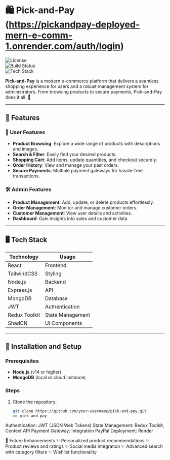 # 🛍️ Pick-and-Pay (https://pickandpay-deployed-mern-e-comm-1.onrender.com/auth/login)

![License](https://img.shields.io/badge/license-MIT-blue.svg)  
![Build Status](https://img.shields.io/badge/build-passing-brightgreen)  
![Tech Stack](https://img.shields.io/badge/stack-MERN-blueviolet)  

**Pick-and-Pay** is a modern e-commerce platform that delivers a seamless shopping experience for users and a robust management system for administrators. From browsing products to secure payments, Pick-and-Pay does it all. 🚀  

---

## 🌟 Features

### 🛒 User Features  
- **Product Browsing**: Explore a wide range of products with descriptions and images.  
- **Search & Filter**: Easily find your desired products.  
- **Shopping Cart**: Add items, update quantities, and checkout securely.  
- **Order History**: View and manage your past orders.  
- **Secure Payments**: Multiple payment gateways for hassle-free transactions.  

### 🛠️ Admin Features  
- **Product Management**: Add, update, or delete products effortlessly.  
- **Order Management**: Monitor and manage customer orders.  
- **Customer Management**: View user details and activities.  
- **Dashboard**: Gain insights into sales and customer data.  

---

## 🖥️ Tech Stack

| **Technology** | **Usage** |
|-----------------|-----------|
| React           | Frontend |
| TailwindCSS     | Styling  |
| Node.js         | Backend  |
| Express.js      | API      |
| MongoDB         | Database |
| JWT             | Authentication |
| Redux Toolkit   | State Management |
| ShadCN          | UI Components |

---

## 🚀 Installation and Setup

### Prerequisites  
- **Node.js** (v14 or higher)  
- **MongoDB** (local or cloud instance)

### Steps  

1. Clone the repository:  
   ```bash
   git clone https://github.com/your-username/pick-and-pay.git
   cd pick-and-pay

Authentication: JWT (JSON Web Tokens)
State Management: Redux Toolkit, Context API
Payment Gateway: Integration PayPal 
Deployment: Render 

🎯 Future Enhancements
✨ Personalized product recommendations
✨ Product reviews and ratings
✨ Social media integration
✨ Advanced search with category filters
✨ Wishlist functionality
